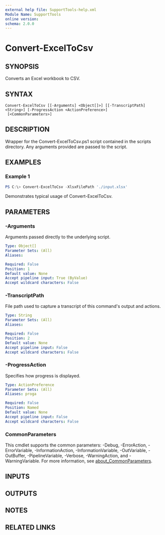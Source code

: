 ```yaml
---
external help file: SupportTools-help.xml
Module Name: SupportTools
online version:
schema: 2.0.0
---
```


# Convert-ExcelToCsv

## SYNOPSIS
Converts an Excel workbook to CSV.

## SYNTAX

```
Convert-ExcelToCsv [[-Arguments] <Object[]>] [[-TranscriptPath] <String>] [-ProgressAction <ActionPreference>]
 [<CommonParameters>]
```

## DESCRIPTION
Wrapper for the Convert-ExcelToCsv.ps1 script contained in the scripts
directory.
Any arguments provided are passed to the script.

## EXAMPLES

### Example 1
```powershell
PS C:\> Convert-ExcelToCsv -XlsxFilePath './input.xlsx'
```

Demonstrates typical usage of Convert-ExcelToCsv.

## PARAMETERS

### -Arguments
Arguments passed directly to the underlying script.

```yaml
Type: Object[]
Parameter Sets: (All)
Aliases:

Required: False
Position: 1
Default value: None
Accept pipeline input: True (ByValue)
Accept wildcard characters: False
```

### -TranscriptPath
File path used to capture a transcript of this command's output and actions.

```yaml
Type: String
Parameter Sets: (All)
Aliases:

Required: False
Position: 2
Default value: None
Accept pipeline input: False
Accept wildcard characters: False
```

### -ProgressAction
Specifies how progress is displayed.

```yaml
Type: ActionPreference
Parameter Sets: (All)
Aliases: proga

Required: False
Position: Named
Default value: None
Accept pipeline input: False
Accept wildcard characters: False
```

### CommonParameters
This cmdlet supports the common parameters: -Debug, -ErrorAction, -ErrorVariable, -InformationAction, -InformationVariable, -OutVariable, -OutBuffer, -PipelineVariable, -Verbose, -WarningAction, and -WarningVariable. For more information, see [about_CommonParameters](http://go.microsoft.com/fwlink/?LinkID=113216).

## INPUTS

## OUTPUTS

## NOTES

## RELATED LINKS
